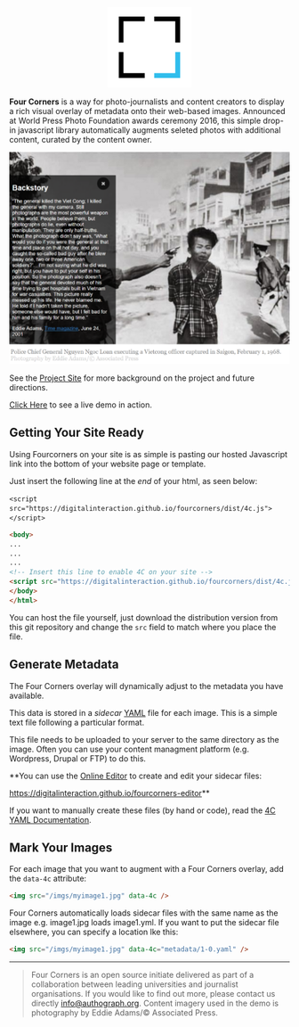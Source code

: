 <p align="center">
    <img src="docs/logo_small.png" />
</p>

**Four Corners** is a way for photo-journalists and content creators to display a rich visual overlay of metadata onto their web-based images. Announced at World Press Photo Foundation awards ceremony 2016, this simple drop-in javascript library automatically augments seleted photos with additional content, curated by the content owner.

<p align="center">
<img src="docs/screen1.png" />
</p>

See the [Project Site](https://fourcorners.io) for more background on the project and future directions.

[Click Here](https://digitalinteraction.github.io/fourcorners/docs/) to see a live demo in action.

## Getting Your Site Ready

Using Fourcorners on your site is as simple is pasting our hosted Javascript link into the bottom of your website page or template.

Just insert the following line at the *end* of your html, as seen below:

`<script src="https://digitalinteraction.github.io/fourcorners/dist/4c.js"></script>`

```html
<body>
...
...
...
<!-- Insert this line to enable 4C on your site -->
<script src="https://digitalinteraction.github.io/fourcorners/dist/4c.js"></script>
</body>
</html>
```

You can host the file yourself, just download the distribution version from this git repository and change the `src` field to match where you place the file.

## Generate Metadata

The Four Corners overlay will dynamically adjust to the metadata you have available. 

This data is stored in a *sidecar* [YAML](http://yaml.org/) file for each image. This is a simple text file following a particular format.

This file needs to be uploaded to your server to the same directory as the image. Often you can use your content managment platform (e.g. Wordpress, Drupal or FTP) to do this.

**You can use the [Online Editor](https://digitalinteraction.github.io/fourcorners-editor) to create and edit your sidecar files:

https://digitalinteraction.github.io/fourcorners-editor**

If you want to manually create these files (by hand or code), read the [4C YAML Documentation](docs/4cyaml.md).

## Mark Your Images

For each image that you want to augment with a Four Corners overlay, add the `data-4c` attribute:

```html
<img src="/imgs/myimage1.jpg" data-4c />
```

Four Corners automatically loads sidecar files with the same name as the image e.g. image1.jpg loads image1.yml. If you want to put the sidecar file elsewhere, you can specify a location lke this:

```html
<img src="/imgs/myimage1.jpg" data-4c="metadata/1-0.yaml" />
```

----

> Four Corners is an open source initiate delivered as part of a collaboration between leading universities and journalist organisations. If you would like to find out more, please contact us directly <info@authograph.org>.  Content imagery used in the demo is photography by Eddie Adams/© Associated Press.
